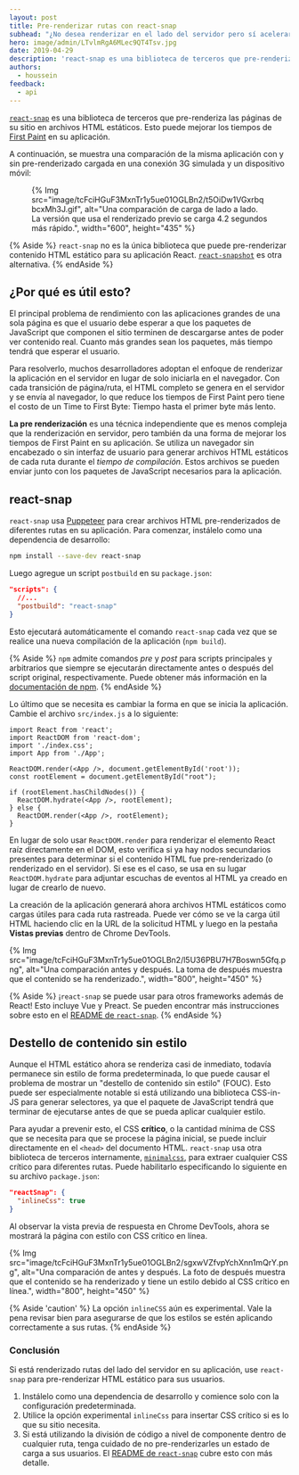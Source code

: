 ```yaml
---
layout: post
title: Pre-renderizar rutas con react-snap
subhead: "¿No desea renderizar en el lado del servidor pero sí acelerar el rendimiento de su sitio React? ¡Pruebe el pre-renderizado!"
hero: image/admin/LTvlmRgA6MLec9QT4Tsv.jpg
date: 2019-04-29
description: 'react-snap es una biblioteca de terceros que pre-renderiza las páginas de su sitio en archivos HTML estáticos. Esto puede mejorar los tiempos de First Paint: Primer Trazado en su aplicación.'
authors:
  - houssein
feedback:
  - api
---
```


[`react-snap`](https://github.com/stereobooster/react-snap) es una biblioteca de terceros que pre-renderiza las páginas de su sitio en archivos HTML estáticos. Esto puede mejorar los tiempos de [First Paint](https://developers.google.com/web/fundamentals/performance/user-centric-performance-metrics#first_paint_and_first_contentful_paint) en su aplicación.

A continuación, se muestra una comparación de la misma aplicación con y sin pre-renderizado cargada en una conexión 3G simulada y un dispositivo móvil:

<figure>{% Img src="image/tcFciHGuF3MxnTr1y5ue01OGLBn2/t5OiDw1VGxrbqbcxMh3J.gif", alt="Una comparación de carga de lado a lado. La versión que usa el renderizado previo se carga 4.2 segundos más rápido.", width="600", height="435" %}</figure>

{% Aside %} `react-snap` no es la única biblioteca que puede pre-renderizar contenido HTML estático para su aplicación React. [`react-snapshot`](https://github.com/geelen/react-snapshot) es otra alternativa. {% endAside %}

## ¿Por qué es útil esto?

El principal problema de rendimiento con las aplicaciones grandes de una sola página es que el usuario debe esperar a que los paquetes de JavaScript que componen el sitio terminen de descargarse antes de poder ver contenido real. Cuanto más grandes sean los paquetes, más tiempo tendrá que esperar el usuario.

Para resolverlo, muchos desarrolladores adoptan el enfoque de renderizar la aplicación en el servidor en lugar de solo iniciarla en el navegador. Con cada transición de página/ruta, el HTML completo se genera en el servidor y se envía al navegador, lo que reduce los tiempos de First Paint pero tiene el costo de un Time to First Byte: Tiempo hasta el primer byte más lento.

**La pre renderización** es una técnica independiente que es menos compleja que la renderización en servidor, pero también da una forma de mejorar los tiempos de First Paint en su aplicación. Se utiliza un navegador sin encabezado o sin interfaz de usuario para generar archivos HTML estáticos de cada ruta durante el *tiempo de compilación*. Estos archivos se pueden enviar junto con los paquetes de JavaScript necesarios para la aplicación.

## react-snap

`react-snap` usa [Puppeteer](https://github.com/GoogleChrome/puppeteer) para crear archivos HTML pre-renderizados de diferentes rutas en su aplicación. Para comenzar, instálelo como una dependencia de desarrollo:

```bash
npm install --save-dev react-snap
```

Luego agregue un script `postbuild` en su  `package.json`:

```json
"scripts": {
  //...
  "postbuild": "react-snap"
}
```

Esto ejecutará automáticamente el comando `react-snap` cada vez que se realice una nueva compilación de la aplicación (`npm build`).

{% Aside %} `npm` admite comandos *pre* y *post* para scripts principales y arbitrarios que siempre se ejecutarán directamente antes o después del script original, respectivamente. Puede obtener más información en la [documentación de npm](https://docs.npmjs.com/misc/scripts). {% endAside %}

Lo último que se necesita es cambiar la forma en que se inicia la aplicación. Cambie el archivo `src/index.js` a lo siguiente:

```js/6,8-12/5
import React from 'react';
import ReactDOM from 'react-dom';
import './index.css';
import App from './App';

ReactDOM.render(<App />, document.getElementById('root'));
const rootElement = document.getElementById("root");

if (rootElement.hasChildNodes()) {
  ReactDOM.hydrate(<App />, rootElement);
} else {
  ReactDOM.render(<App />, rootElement);
}
```

En lugar de solo usar `ReactDOM.render` para renderizar el elemento React raíz directamente en el DOM, esto verifica si ya hay nodos secundarios presentes para determinar si el contenido HTML fue pre-renderizado (o renderizado en el servidor). Si ese es el caso, se usa en su lugar `ReactDOM.hydrate` para adjuntar escuchas de eventos al HTML ya creado en lugar de crearlo de nuevo.

La creación de la aplicación generará ahora archivos HTML estáticos como cargas útiles para cada ruta rastreada. Puede ver cómo se ve la carga útil HTML haciendo clic en la URL de la solicitud HTML y luego en la pestaña **Vistas previas** dentro de Chrome DevTools.

{% Img src="image/tcFciHGuF3MxnTr1y5ue01OGLBn2/l5U36PBU7H7Boswn5Gfq.png", alt="Una comparación antes y después. La toma de después muestra que el contenido se ha renderizado.", width="800", height="450" %}

{% Aside %} ¡`react-snap` se puede usar para otros frameworks además de React! Esto incluye Vue y Preact. Se pueden encontrar más instrucciones sobre esto en el <a href="https://github.com/stereobooster/react-snap" data-md-type="link">README de `react-snap`</a>. {% endAside %}

## Destello de contenido sin estilo

Aunque el HTML estático ahora se renderiza casi de inmediato, todavía permanece sin estilo de forma predeterminada, lo que puede causar el problema de mostrar un "destello de contenido sin estilo" (FOUC). Esto puede ser especialmente notable si está utilizando una biblioteca CSS-in-JS para generar selectores, ya que el paquete de JavaScript tendrá que terminar de ejecutarse antes de que se pueda aplicar cualquier estilo.

Para ayudar a prevenir esto, el CSS **crítico**, o la cantidad mínima de CSS que se necesita para que se procese la página inicial, se puede incluir directamente en el `<head>` del documento HTML. `react-snap` usa otra biblioteca de terceros internamente, [`minimalcss`](https://github.com/peterbe/minimalcss), para extraer cualquier CSS crítico para diferentes rutas. Puede habilitarlo especificando lo siguiente en su archivo `package.json`:

```json
"reactSnap": {
  "inlineCss": true
}
```

Al observar la vista previa de respuesta en Chrome DevTools, ahora se mostrará la página con estilo con CSS crítico en línea.

{% Img src="image/tcFciHGuF3MxnTr1y5ue01OGLBn2/sgxwVZfvpYchXnn1mQrY.png", alt="Una comparación de antes y después. La foto de después muestra que el contenido se ha renderizado y tiene un estilo debido al CSS crítico en línea.", width="800", height="450" %}

{% Aside 'caution' %} La opción `inlineCSS` aún es experimental. Vale la pena revisar bien para asegurarse de que los estilos se estén aplicando correctamente a sus rutas. {% endAside %}

### Conclusión

Si está renderizado rutas del lado del servidor en su aplicación, use `react-snap` para pre-renderizar HTML estático para sus usuarios.

1. Instálelo como una dependencia de desarrollo y comience solo con la configuración predeterminada.
2. Utilice la opción experimental `inlineCss` para insertar CSS crítico si es lo que su sitio necesita.
3. Si está utilizando la división de código a nivel de componente dentro de cualquier ruta, tenga cuidado de no pre-renderizarles un estado de carga a sus usuarios. El [README de `react-snap`](https://github.com/stereobooster/react-snap#async-components) cubre esto con más detalle.
